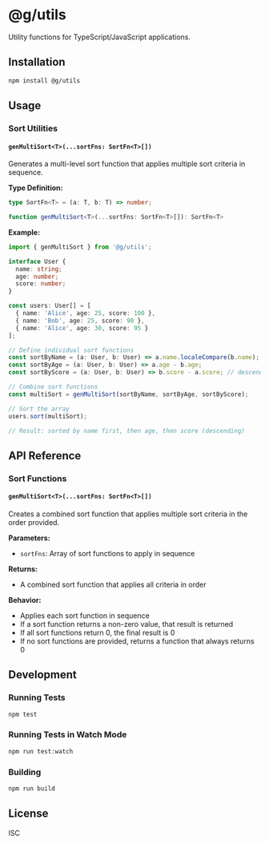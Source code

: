 # @g/utils

Utility functions for TypeScript/JavaScript applications.

## Installation

```bash
npm install @g/utils
```

## Usage

### Sort Utilities

#### `genMultiSort<T>(...sortFns: SortFn<T>[])`

Generates a multi-level sort function that applies multiple sort criteria in sequence.

**Type Definition:**
```typescript
type SortFn<T> = (a: T, b: T) => number;

function genMultiSort<T>(...sortFns: SortFn<T>[]): SortFn<T>
```

**Example:**
```typescript
import { genMultiSort } from '@g/utils';

interface User {
  name: string;
  age: number;
  score: number;
}

const users: User[] = [
  { name: 'Alice', age: 25, score: 100 },
  { name: 'Bob', age: 25, score: 90 },
  { name: 'Alice', age: 30, score: 95 }
];

// Define individual sort functions
const sortByName = (a: User, b: User) => a.name.localeCompare(b.name);
const sortByAge = (a: User, b: User) => a.age - b.age;
const sortByScore = (a: User, b: User) => b.score - a.score; // descending

// Combine sort functions
const multiSort = genMultiSort(sortByName, sortByAge, sortByScore);

// Sort the array
users.sort(multiSort);

// Result: sorted by name first, then age, then score (descending)
```

## API Reference

### Sort Functions

#### `genMultiSort<T>(...sortFns: SortFn<T>[])`

Creates a combined sort function that applies multiple sort criteria in the order provided.

**Parameters:**
- `sortFns`: Array of sort functions to apply in sequence

**Returns:**
- A combined sort function that applies all criteria in order

**Behavior:**
- Applies each sort function in sequence
- If a sort function returns a non-zero value, that result is returned
- If all sort functions return 0, the final result is 0
- If no sort functions are provided, returns a function that always returns 0

## Development

### Running Tests

```bash
npm test
```

### Running Tests in Watch Mode

```bash
npm run test:watch
```

### Building

```bash
npm run build
```

## License

ISC 